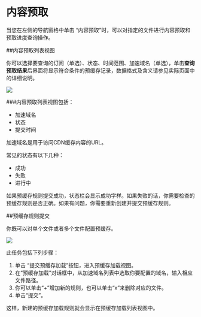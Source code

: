 # 内容预取

当您在左侧的导航窗格中单击 “内容预取”时，可以对指定的文件进行内容预取和预取进度查询操作。

##内容预取列表视图

你可以选择要查询的订阅（单选）、状态、时间范围、加速域名（单选），单击**查询预取结果**后界面将显示符合条件的预缓存记录，数据格式及含义请参见实际页面中的详细说明。

![][1]

###内容预取列表视图包括：

-   加速域名
-   状态
-   提交时间

加速域名是用于访问CDN缓存内容的URL。

常见的状态有以下几种：

-   成功
-   失败
-   进行中

如果预缓存规则提交成功，状态栏会显示成功字样。如果失败的话，你需要检查的预缓存规则是否正确。如果有问题，你需要重新创建并提交预缓存规则。

##预缓存规则提交

你既可以对单个文件或者多个文件配置预缓存。

![][2]

此任务包括下列步骤：

1. 单击 “提交预缓存加载”按钮，进入预缓存加载视图。
2. 在“预缓存加载”对话框中，从加速域名列表中选取你要配置的域名，输入相应文件路径。
3. 你可以单击“+”增加新的规则，也可以单击“x”来删除对应的文件。
4. 单击“提交”。

这样，新建的预缓存加载规则就会显示在预缓存加载列表视图中。

 [1]: images/prefetch-1.png
 [2]: images/prefetch-2.png
